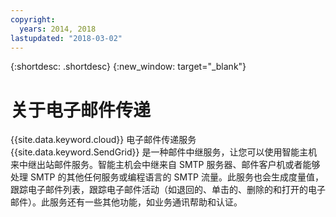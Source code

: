 ```yaml
---
copyright:
  years: 2014, 2018
lastupdated: "2018-03-02"
---
```


{:shortdesc: .shortdesc}
{:new_window: target="_blank"}

# 关于电子邮件传递

{{site.data.keyword.cloud}} 电子邮件传递服务 {{site.data.keyword.SendGrid}} 是一种邮件中继服务，让您可以使用智能主机来中继出站邮件服务。智能主机会中继来自 SMTP 服务器、邮件客户机或者能够处理 SMTP 的其他任何服务或编程语言的 SMTP 流量。此服务也会生成度量值，跟踪电子邮件列表，跟踪电子邮件活动（如退回的、单击的、删除的和打开的电子邮件）。此服务还有一些其他功能，如业务通讯帮助和认证。
